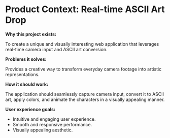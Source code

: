 # Product Context: Real-time ASCII Art Drop

**Why this project exists:**

To create a unique and visually interesting web application that leverages real-time camera input and ASCII art conversion.

**Problems it solves:**

Provides a creative way to transform everyday camera footage into artistic representations.

**How it should work:**

The application should seamlessly capture camera input, convert it to ASCII art, apply colors, and animate the characters in a visually appealing manner.

**User experience goals:**

*   Intuitive and engaging user experience.
*   Smooth and responsive performance.
*   Visually appealing aesthetic.
